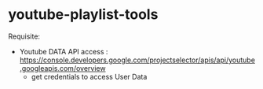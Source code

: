 # youtube-playlist-tools

Requisite:

- Youtube DATA API access : https://console.developers.google.com/projectselector/apis/api/youtube.googleapis.com/overview
  - get credentials to access User Data
  
